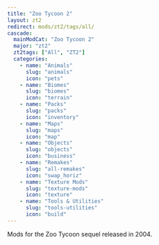 ```yaml
---
title: "Zoo Tycoon 2"
layout: zt2
redirect: mods/zt2/tags/all/
cascade:
  mainModCat: "Zoo Tycoon 2"
  major: "zt2"
  zt2tags: ["All", "ZT2"]
  categories:
    - name: "Animals"
      slug: "animals"
      icon: "pets"
    - name: "Biomes"
      slug: "biomes"
      icon: "terrain"
    - name: "Packs"
      slug: "packs"
      icon: "inventory"
    - name: "Maps"
      slug: "maps"
      icon: "map"
    - name: "Objects"
      slug: "objects"
      icon: "business"
    - name: "Remakes"
      slug: "all-remakes"
      icon: "swap_horiz"
    - name: "Texture Mods"
      slug: "texture-mods"
      icon: "texture"
    - name: "Tools & Utilities"
      slug: "tools-utilities"
      icon: "build"
---
```


Mods for the Zoo Tycoon sequel released in 2004.